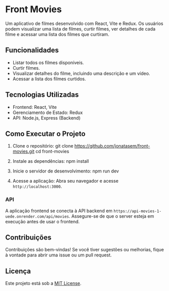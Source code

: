 # Front Movies
Um aplicativo de filmes desenvolvido com React, Vite e Redux. Os usuários podem visualizar uma lista de filmes, curtir filmes, ver detalhes de cada filme e acessar uma lista dos filmes que curtiram.

## Funcionalidades
- Listar todos os filmes disponíveis.
- Curtir filmes.
- Visualizar detalhes do filme, incluindo uma descrição e um vídeo.
- Acessar a lista dos filmes curtidos.

## Tecnologias Utilizadas
- Frontend: React, Vite
- Gerenciamento de Estado: Redux
- API: Node.js, Express (Backend)

## Como Executar o Projeto

1. Clone o repositório:
   git clone https://github.com/jonatasem/front-movies.git
   cd front-movies
   
2. Instale as dependências:
   npm install
   
3. Inicie o servidor de desenvolvimento:
   npm run dev
   
4. Acesse a aplicação:
   Abra seu navegador e acesse `http://localhost:3000`.

### API
A aplicação frontend se conecta à API backend em `https://api-movies-1-uede.onrender.com/api/movies`. Assegure-se de que o server esteja em execução antes de usar o frontend.

## Contribuições
Contribuições são bem-vindas! Se você tiver sugestões ou melhorias, fique à vontade para abrir uma issue ou um pull request.

## Licença
Este projeto está sob a [MIT License](LICENSE).